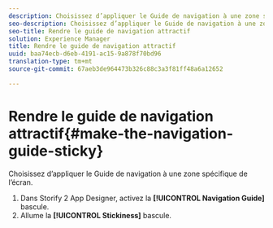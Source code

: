 ```yaml
---
description: Choisissez d’appliquer le Guide de navigation à une zone spécifique de l’écran.
seo-description: Choisissez d’appliquer le Guide de navigation à une zone spécifique de l’écran.
seo-title: Rendre le guide de navigation attractif
solution: Experience Manager
title: Rendre le guide de navigation attractif
uuid: baa74ecb-d6eb-4191-ac15-9a878f70bd96
translation-type: tm+mt
source-git-commit: 67aeb3de964473b326c88c3a3f81ff48a6a12652

---
```



# Rendre le guide de navigation attractif{#make-the-navigation-guide-sticky}

Choisissez d’appliquer le Guide de navigation à une zone spécifique de l’écran.

1. Dans Storify 2 App Designer, activez la **[!UICONTROL Navigation Guide]** bascule.
1. Allume la **[!UICONTROL Stickiness]** bascule.
